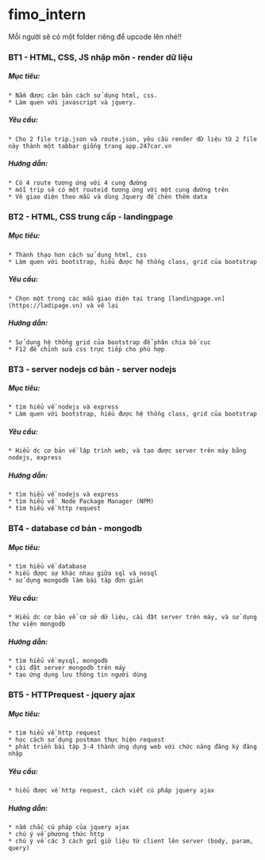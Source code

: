 # fimo_intern
Mỗi người sẽ có một folder riêng để upcode lên nhé!!
### BT1 - HTML, CSS, JS nhập môn - render dữ liệu
  ##### Mục tiêu: 
    * Nắm được căn bản cách sử dụng html, css.
    * Làm quen với javascript và jquery.
  ##### Yêu cầu:
    * Cho 2 file trip.json và route.json, yêu cầu render dữ liệu từ 2 file này thành một tabbar giống trang app.247car.vn
  ##### Hướng dẫn:
    * Có 4 route tương ứng với 4 cung đường
    * mỗi trip sẽ có một routeid tương ứng với một cung đường trên
    * Vẽ giao diện theo mẫu và dùng Jquery để chèn thêm data
    
### BT2 - HTML, CSS trung cấp - landingpage
  ##### Mục tiêu: 
    * Thành thạo hơn cách sử dụng html, css
    * Làm quen với bootstrap, hiểu được hệ thống class, grid của bootstrap 
  ##### Yêu cầu:
    * Chọn một trong các mẫu giao diện tại trang [landingpage.vn](https://ladipage.vn) và vẽ lại
  ##### Hướng dẫn:
    * Sử dụng hệ thống grid của bootstrap để phân chia bố cục
    * F12 để chỉnh sửa css trực tiếp cho phù hợp
    
### BT3 - server nodejs cơ bản - server nodejs
  ##### Mục tiêu: 
    * tìm hiểu về nodejs và express
    * Làm quen với bootstrap, hiểu được hệ thống class, grid của bootstrap 
  ##### Yêu cầu:
    * Hiểu dc cơ bản về lập trình web, và tạo được server trên máy bằng nodejs, express
  ##### Hướng dẫn:
    * tìm hiểu về nodejs và express
    * tìm hiểu về  Node Package Manager (NPM)
    * tìm hiểu về http request
    
### BT4 - database cơ bản - mongodb
  ##### Mục tiêu: 
    * tìm hiểu về database
    * hiểu được sự khác nhau giữa sql và nosql
    * sử dụng mongodb làm bài tập đơn giản
  ##### Yêu cầu:
    * Hiểu dc cơ bản về cơ sở dữ liệu, cài đặt server trên máy, và sử dụng thư viện mongodb
  ##### Hướng dẫn:
    * tìm hiểu về mysql, mongodb
    * cài đặt server mongodb trên máy
    * tạo ứng dụng lưu thông tin người dùng
### BT5 - HTTPrequest - jquery ajax
  ##### Mục tiêu: 
    * tìm hiểu về http request
    * học cách sử dụng postman thực hiện request
    * phát triển bài tập 3-4 thành ứng dụng web với chức năng đăng ký đăng nhập
  ##### Yêu cầu:
    * hiểu được về http request, cách viết cú pháp jquery ajax
  ##### Hướng dẫn:
    * nắm chắc cú pháp của jquery ajax
    * chú ý về phương thức http
    * chú ý về các 3 cách gửi giữ liệu từ client lên server (body, param, query)
    
    
    
